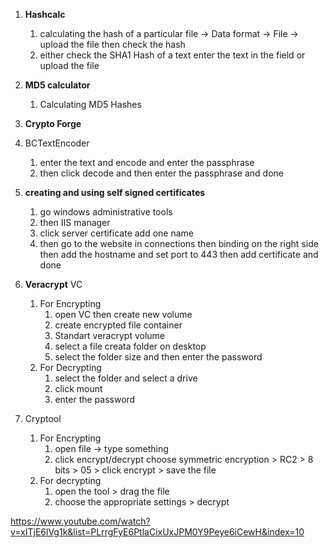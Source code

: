 1) **Hashcalc**
	1) calculating the hash of a  particular file -> Data format ->  File  ->  upload the file then check the hash
	2) either check the SHA1 Hash of a text enter the text in the field or upload the file 

2) **MD5 calculator**
	1) Calculating MD5 Hashes
3)  **Crypto Forge**
4) BCTextEncoder
	1) enter the text and encode and enter the passphrase
	2) then click decode and then enter the passphrase and done 
5) **creating and using self signed certificates**
	1)  go windows administrative tools 
	2) then IIS manager
	3) click  server certificate add one name 
	4) then go to the website in connections then binding on the right side then add the hostname and set port to 443 then add certificate and done 

6) **Veracrypt** VC
	1) For Encrypting 
		1) open VC then create new volume
		2) create encrypted file container 
		3) Standart veracrypt volume 
		4) select a file creata folder on desktop 
		5) select the folder size and then enter the password 
	2) For Decrypting 
		1) select the folder and select a drive 
		2) click mount 
		3) enter the password 

7) Cryptool
	1) For Encrypting 
		1) open file -> type something 
		2) click encrypt/decrypt choose symmetric encryption > RC2 > 8 bits > 05 > click encrypt  > save the file 
	2) For decrypting 
		1) open the tool > drag the file 
		2) choose the appropriate settings > decrypt 




https://www.youtube.com/watch?v=xITjE6lVg1k&list=PLrrgFyE6PtlaCixUxJPM0Y9Peye6iCewH&index=10
	
